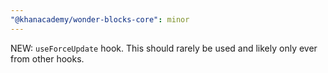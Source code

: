 ```yaml
---
"@khanacademy/wonder-blocks-core": minor
---
```


NEW: `useForceUpdate` hook. This should rarely be used and likely only ever from other hooks.
